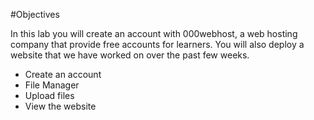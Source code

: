 #Objectives

In this lab you will create an account with 000webhost, a web hosting company that provide free accounts for learners. You will also deploy a website that we have worked on over the past few weeks.

- Create an account
- File Manager
- Upload files
- View the website
